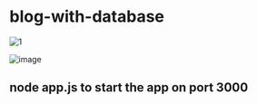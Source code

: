 
# blog-with-database

![1](https://user-images.githubusercontent.com/62508572/116675334-5b469000-a9c3-11eb-9a0e-f329e750776f.jpg)

![image](https://user-images.githubusercontent.com/62508572/116675428-71ece700-a9c3-11eb-95d0-4cfc4fd7ffd0.png)


## node app.js to start the app on port 3000
